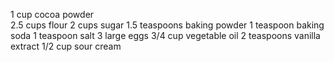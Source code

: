 1 cup cocoa powder    
2.5 cups flour
2 cups sugar
1.5 teaspoons baking powder
1 teaspoon baking soda
1 teaspoon salt
3 large eggs
3/4 cup vegetable oil
2 teaspoons vanilla extract
1/2 cup sour cream